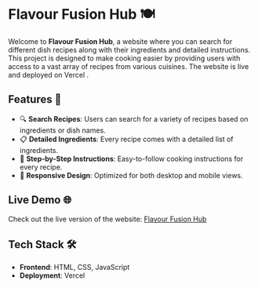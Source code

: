 # Flavour Fusion Hub 🍽️

Welcome to **Flavour Fusion Hub**, a website where you can search for different dish recipes along with their ingredients and detailed instructions. This project is designed to make cooking easier by providing users with access to a vast array of recipes from various cuisines. The website is live and deployed on Vercel .

## Features 🚀

- 🔍 **Search Recipes**: Users can search for a variety of recipes based on ingredients or dish names.
- 📋 **Detailed Ingredients**: Every recipe comes with a detailed list of ingredients.
- 📑 **Step-by-Step Instructions**: Easy-to-follow cooking instructions for every recipe.
- 🎨 **Responsive Design**: Optimized for both desktop and mobile views.

## Live Demo 🌐

Check out the live version of the website: [Flavour Fusion Hub](https://flavour-fusion-hub.vercel.app/)

## Tech Stack 🛠️

- **Frontend**: HTML, CSS, JavaScript
- **Deployment**: Vercel



